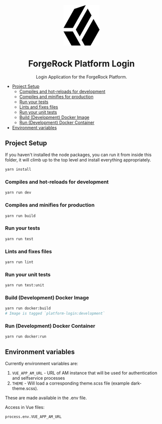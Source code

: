 <!-- Copyright 2019 ForgeRock AS. All Rights Reserved

Use of this code requires a commercial software license with ForgeRock AS.
or with one of its affiliates. All use shall be exclusively subject
to such license between the licensee and ForgeRock AS. -->
<div align="center">
  <img width="120" src="logo.png">
  <h1>ForgeRock Platform Login</h1>
  Login Application for the ForgeRock Platform.
  <p>
</div>

- [Project Setup](#project-setup)
  - [Compiles and hot-reloads for development](#compiles-and-hot-reloads-for-development)
  - [Compiles and minifies for production](#compiles-and-minifies-for-production)
  - [Run your tests](#run-your-tests)
  - [Lints and fixes files](#lints-and-fixes-files)
  - [Run your unit tests](#run-your-unit-tests)
  - [Build (Development) Docker Image](#build-development-docker-image)
  - [Run (Development) Docker Container](#run-development-docker-container)
- [Environment variables](#environment-variables)

## Project Setup

If you haven't installed the node packages, you can run it from inside this folder, it will climb up to the top level and install everything appropriately.

```sh
yarn install
```

### Compiles and hot-reloads for development

```sh
yarn run dev
```

### Compiles and minifies for production

```sh
yarn run build
```

### Run your tests

```sh
yarn run test
```

### Lints and fixes files

```sh
yarn run lint
```

### Run your unit tests

```sh
yarn run test:unit
```

### Build (Development) Docker Image

```sh
yarn run docker:build
# Image is tagged `platform-login:development`
```

### Run (Development) Docker Container

```sh
yarn run docker:run
```

## Environment variables

Currently environment variables are:

1) `VUE_APP_AM_URL` - URL of AM instance that will be used for authentication and selfservice processes
3) `THEME` - Will load a corresponding theme.scss file (example dark-theme.scss).

These are made available in the .env file.

Access in Vue files:

```sh
process.env.VUE_APP_AM_URL
```

